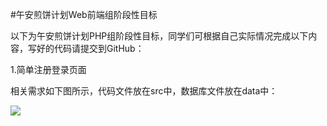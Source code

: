 #午安煎饼计划Web前端组阶段性目标

以下为午安煎饼计划PHP组阶段性目标，同学们可根据自己实际情况完成以下内容，写好的代码请提交到GitHub：

1.简单注册登录页面

相关需求如下图所示，代码文件放在src中，数据库文件放在data中：

![](https://raw.githubusercontent.com/wuanlife/Jianbing_Wiki/master/image/php_1.png)
